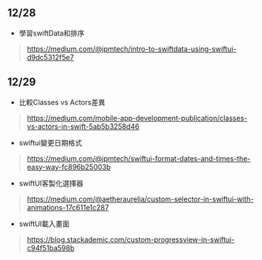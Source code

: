## 12/28
   * 學習swiftData和排序
> https://medium.com/@jpmtech/intro-to-swiftdata-using-swiftui-d9dc5312f5e7

## 12/29
   * 比較Classes vs Actors差異
> https://medium.com/mobile-app-development-publication/classes-vs-actors-in-swift-5ab5b3258d46

   * swiftui變更日期格式
> https://medium.com/@jpmtech/swiftui-format-dates-and-times-the-easy-way-fc896b25003b

   * swiftUI客製化選擇器
> https://medium.com/@aetheraurelia/custom-selector-in-swiftui-with-animations-17c611e1c287

   * swiftUI載入畫面
> https://blog.stackademic.com/custom-progressview-in-swiftui-c94f51ba598b

